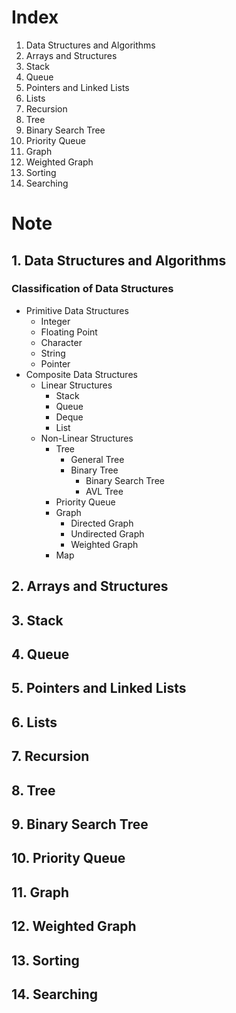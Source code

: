 # Index
1. Data Structures and Algorithms
2. Arrays and Structures
3. Stack
4. Queue
5. Pointers and Linked Lists
6. Lists
7. Recursion
8. Tree
9. Binary Search Tree
10. Priority Queue
11. Graph
12. Weighted Graph
13. Sorting
14. Searching

# Note
## 1. Data Structures and Algorithms
### Classification of Data Structures
- Primitive Data Structures
    - Integer
    - Floating Point
    - Character
    - String
    - Pointer
- Composite Data Structures
    - Linear Structures
        - Stack
        - Queue
        - Deque
        - List
    - Non-Linear Structures
        - Tree
            - General Tree
            - Binary Tree
                - Binary Search Tree
                - AVL Tree
        - Priority Queue
        - Graph
            - Directed Graph
            - Undirected Graph
            - Weighted Graph
        - Map
## 2. Arrays and Structures
## 3. Stack
## 4. Queue
## 5. Pointers and Linked Lists
## 6. Lists
## 7. Recursion
## 8. Tree
## 9. Binary Search Tree
## 10. Priority Queue
## 11. Graph
## 12. Weighted Graph
## 13. Sorting
## 14. Searching

